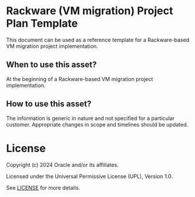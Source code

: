 # Rackware (VM migration) Project Plan Template

This document can be used as a reference template for a Rackware-based VM migration project implementation.

## When to use this asset?

At the beginning of a Rackware-based VM migration project implementation.

## How to use this asset?

The information is generic in nature and not specified for a particular customer. Appropriate changes in scope and timelines should be updated.

# License

Copyright (c) 2024 Oracle and/or its affiliates.

Licensed under the Universal Permissive License (UPL), Version 1.0.

See [LICENSE](https://github.com/oracle-devrel/technology-engineering/blob/main/LICENSE) for more details.